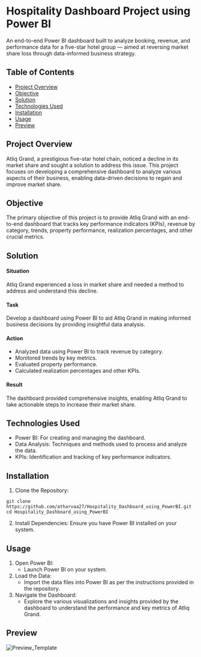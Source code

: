 # Hospitality Dashboard Project using Power BI

An end-to-end Power BI dashboard built to analyze booking, revenue, and performance data for a five-star hotel group — aimed at reversing market share loss through data-informed business strategy.

## Table of Contents
- [Project Overview](#project-overview)
- [Objective](#objective)
- [Solution](#solution)
- [Technologies Used](#technologies-used)
- [Installation](#installation)
- [Usage](#usage)
- [Preview](#preview)

## Project Overview

Atliq Grand, a prestigious five-star hotel chain, noticed a decline in its market share and sought a solution to address this issue. This project focuses on developing a comprehensive dashboard to analyze various aspects of their business, enabling data-driven decisions to regain and improve market share.

## Objective

The primary objective of this project is to provide Atliq Grand with an end-to-end dashboard that tracks key performance indicators (KPIs), revenue by category, trends, property performance, realization percentages, and other crucial metrics.

## Solution

#### Situation

Atliq Grand experienced a loss in market share and needed a method to address and understand this decline.

#### Task

Develop a dashboard using Power BI to aid Atliq Grand in making informed business decisions by providing insightful data analysis.

#### Action
- Analyzed data using Power BI to track revenue by category.
- Monitored trends by key metrics.
- Evaluated property performance.
- Calculated realization percentages and other KPIs.

#### Result

The dashboard provided comprehensive insights, enabling Atliq Grand to take actionable steps to increase their market share.

## Technologies Used
- Power BI: For creating and managing the dashboard.
- Data Analysis: Techniques and methods used to process and analyze the data.
- KPIs: Identification and tracking of key performance indicators.

## Installation
1.	Clone the Repository:
 
```
git clone https://github.com/atharvaa27/Hospitality_Dashboard_using_PowerBI.git
cd Hospitality_Dashboard_using_PowerBI
```

2.	Install Dependencies:
Ensure you have Power BI installed on your system.

## Usage
1.	Open Power BI:
      - Launch Power BI on your system.
3.	Load the Data:
      -  Import the data files into Power BI as per the instructions provided in the repository.
3.	Navigate the Dashboard:
      -  Explore the various visualizations and insights provided by the dashboard to understand the performance and key metrics of Atliq Grand.


## Preview

![Preview_Template](./Preview/Preview.png)

